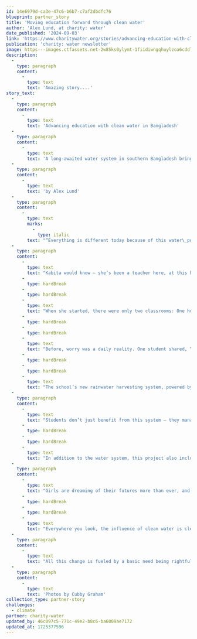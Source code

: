 ```yaml
---
id: 14e6979d-ca3e-47c6-b6b7-c7af2dbdfc76
blueprint: partner_story
title: 'Moving education forward through clean water'
author: 'Alex Lund, at charity: water'
date_published: '2024-09-03'
link: 'https://www.charitywater.org/stories/advancing-education-with-clean-water-in-bangladesh?utm_source=mass-us&utm_medium=email&utm_campaign=good-news&utm_content=sept_2024'
publication: 'charity: water newsletter'
image: https---images.ctfassets.net-2w85ks0ylymt-1fiidiwngqhuylzoa6cddl-8ed006ddee3bfabafd79a9b3b38269b2-bangladesh_2024_cg-2470.jpg.jpeg
description:
  -
    type: paragraph
    content:
      -
        type: text
        text: 'Amazing story....'
story_text:
  -
    type: paragraph
    content:
      -
        type: text
        text: 'Advancing education with clean water in Bangladesh'
  -
    type: paragraph
    content:
      -
        type: text
        text: 'A long-awaited water system in southern Bangladesh brings better health and more time to students'
  -
    type: paragraph
    content:
      -
        type: text
        text: 'by Alex Lund'
  -
    type: paragraph
    content:
      -
        type: text
        marks:
          -
            type: italic
        text: "“Everything is different today because of this water\_point.” — Kabita"
  -
    type: paragraph
    content:
      -
        type: text
        text: "Kabita would know — she’s been a teacher here, at this high school in southern Bangladesh, for 32\_years. "
      -
        type: hardBreak
      -
        type: hardBreak
      -
        type: text
        text: "When she started, there were only two classrooms: One hut, and one tin shed. They were filled with 200 students, mostly boys. But today, 375 students (mostly girls!) and 12 teachers call this school home. And thanks to a new rainwater harvesting system funded by supporters like you, they no longer have to worry about where their water will come from each\_day."
      -
        type: hardBreak
      -
        type: hardBreak
      -
        type: text
        text: "Before, worry was a daily reality. One student shared, “We were afraid of drinking water. We would boil it and use purifying tablets, but we’d still get sick two to three times a\_month.”"
      -
        type: hardBreak
      -
        type: hardBreak
      -
        type: text
        text: "The school’s new rainwater harvesting system, powered by solar energy, pumps clean water through a network of pipes. With the promise of clean water, education, not illness, can stay at the\_forefront."
  -
    type: paragraph
    content:
      -
        type: text
        text: "Students don’t just benefit from this system — they manage it, too. The Student Cabinet, an elected group of students, oversees the water project, practicing leadership and responsibility while boosting their\_confidence."
      -
        type: hardBreak
      -
        type: hardBreak
      -
        type: text
        text: "In addition to the water system, this project also included new restrooms. For girls, who make up two-thirds of the student body, this is especially important. Menstrual health is often considered taboo, leading some girls to leave school or even drop out when they get their periods. But now, with clean water and private facilities, they can stay in school all day. One student told us, “Now, I believe the female students will achieve everything they want to achieve in\_life.”"
  -
    type: paragraph
    content:
      -
        type: text
        text: "Girls are dreaming of their futures more than ever, and Kabita is watching this forward progress happen in real time. “Women empowerment is going forward. Girls are doing the work. That’s why we’re going forward. The development of our country depends on if we’re strong enough to uphold our\_position.”"
      -
        type: hardBreak
      -
        type: hardBreak
      -
        type: text
        text: "Everywhere you look, the influence of clean water is clear. Students refilling water bottles. Recess packed with laughter. Full classrooms. Bathrooms in their rightful role as a safe place for students to gather and\_gossip."
  -
    type: paragraph
    content:
      -
        type: text
        text: "All this change is fueled by a basic need being rightfully met. And that’s all thanks to\_you."
  -
    type: paragraph
    content:
      -
        type: text
        text: 'Photos by Cubby Graham'
collection_type: partner-story
challenges:
  - climate
partner: charity-water
updated_by: 46c097c5-771c-49e2-b8c6-ba6009ae7172
updated_at: 1725377596
---
```

